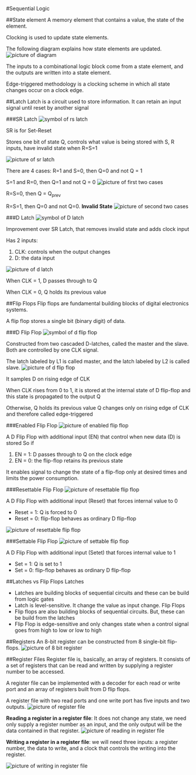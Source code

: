 #Sequential Logic

##State element
A memory element that contains a value, the state
of the element.

Clocking is used to update state elements.

The following diagram explains how state elements are updated.
![picture of diagram][clock_state]

The inputs to a combinational logic block come from a state
element, and the outputs are written into a state element.

Edge-triggered methodology is a clocking scheme in which all state changes occur on a clock edge.

##Latch
Latch is a circuit used to store information.
It can retain an input signal until reset by another signal

###SR Latch
![symbol of rs latch][rs_latch_symbol]

SR is for Set-Reset

Stores one bit of state Q, controls what value is being stored with S, R inputs, have invalid state when R=S=1

![picture of sr latch][sr_latch]

There are 4 cases:
R=1 and S=0, then Q=0 and not Q = 1

S=1 and R=0, then Q=1 and not Q = 0
![picture of first two cases][sr_latch_first_cases]

R=S=0, then Q = Q<sub>prev</sub>

R=S=1, then Q=0 and not Q=0. <b>Invalid State</b>
![picture of second two cases][sr_latch_second_cases]


###D Latch
![symbol of D latch][d_latch_symbol]

Improvement over SR Latch, that removes invalid state and adds clock input

Has 2 inputs:
1. CLK: controls when the output changes
2. D: the data input

![picture of d latch][d_latch]

When CLK = 1, D passes through to Q

When CLK = 0, Q holds its previous value

##Flip Flops
Flip flops are fundamental building blocks of digital electronics
systems.

A flip flop stores a single bit (binary digit) of data.

###D Flip Flop
![symbol of d flip flop][d_flip_flop_symbol]

Constructed from two cascaded D-latches, called the
master and the slave. Both are controlled by one CLK signal.

The latch labeled by L1 is called master, and the latch labeled by
L2 is called slave.
![picture of d flip flop][d_flip_flop]

It samples D on rising edge of CLK

When CLK rises from 0 to 1, it is stored
at the internal state of D flip-flop and this
state is propagated to the output Q

Otherwise, Q holds its previous value
Q changes only on rising edge of CLK and therefore called edge-triggered

###Enabled Flip Flop
![picture of enabled flip flop][enabled_flip_flop]

A D Flip Flop with additional input (EN) that control when new data (D) is stored
So if
1. EN = 1: D passes through to Q on the clock edge
2. EN = 0: the flip-flop retains its previous state

It enables signal to change the state of a flip-flop only at desired times and limits the power consumption. 

###Resettable Flip Flop
![picture of resettable flip flop][resettable_flip_flop_symbol]

A D Flip Flop with additional input (Reset) that forces internal value to 0
* Reset = 1: Q is forced to 0
* Reset = 0: flip-flop behaves as ordinary D flip-flop

![picture of resettable flip flop][resettable_flip_flop]

###Settable Flip Flop
![picture of settable flip flop][settable_flip_flop]

A D Flip Flop with additional input (Setet) that forces internal value to 1
* Set = 1: Q is set to 1
* Set = 0: flip-flop behaves as ordinary D flip-flop

##Latches vs Flip Flops
Latches
 * Latches are building blocks of sequential circuits and these can be build from logic gates
 * Latch is level-sensitive. It change the value as input change.
Flip Flops
 * Flip flops are also building blocks of sequential circuits. But, these
can be build from the latches
 * Flip Flop is edge-sensitive and only changes
state when a control signal goes from high to low or low to high

##Registers
An 8-bit register can be constructed from 8 single-bit flip-flops.
![picture of 8 bit register][8_bit_register]

##Register Files
Register file is, basically, an array of registers. It consists of a set of registers that can be read and
written by supplying a register number to be accessed.

A register file can be implemented with a decoder for each read or
write port and an array of registers built from D flip flops.



A register file with two read ports and one write port has five
inputs and two outputs.
![picture of register file][register_file_symbol]

<b>Reading a register in a register file</b>: It does not change any
state, we need only supply a register number as an input, and the
only output will be the data contained in that register.
![picture of reading in register file][register_file_read]

<b>Writing a register in a register file</b>: we will need three inputs:
a register number, the data to write, and a clock that controls the
writing into the register.

![picture of writing in register file][register_file_write]


[register_file_read]: ./images/register_file_read.png
[register_file_write]: ./images/register_file_write.png
[enabled_flip_flop]: ./images/enabled_flip_flops.png
[settable_flip_flop]: images/settable_flip_flop_symbol.png
[resettable_flip_flop]: ./images/resettabe_flip_flop.png
[resettable_flip_flop_symbol]: ./images/resettabe_flip_flop_symbol.png
[8_bit_register]: ./images/8_bit_register.png
[register_file_symbol]: ./images/register_file_symbol.png
[d_flip_flop_symbol]: ./images/d_flip_flop_symbol.png
[d_flip_flop]: ./images/d_flip_flop.png
[rs_latch_symbol]: ./images/sr_latch_symbol.png
[d_latch_symbol]: ./images/d_latch_symbol.png
[d_latch]: ./images/d_latch.png
[clock_state]: ./images/clock_state.png
[sr_latch]: ./images/sr_latch.png
[sr_latch_first_cases]: ./images/sr_latch_first_cases.png
[sr_latch_second_cases]: ./images/sr_latch_second_cases.png